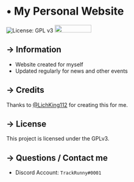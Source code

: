 <!-- MAIN TITLE -->
# • My Personal Website

<!-- BADGES -->
![License: GPL v3](https://img.shields.io/badge/License-GPLv3-blue.svg?style=flat-square)
<img src="https://bulma.io/images/made-with-bulma.png" width=96 height=20>

<!-- KEY INFORMATION HEADER -->
## → Information

* Website created for myself
* Updated regularly for news and other events

<!-- CREDITS -->
## → Credits

Thanks to [@LichKing112](https://github.com/LichKing112) for creating this for me.

<!-- LICENSE INFO -->
## → License

  This project is licensed under the GPLv3.

<!-- END OF README -->
## → Questions / Contact me

* Discord Account: `TrackRunny#0001`